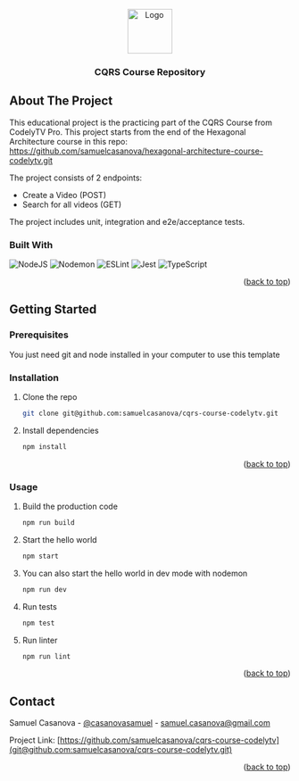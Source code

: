 <!-- Based on https://github.com/othneildrew/Best-README-Template/blob/master/README.md -->
<!-- Improved compatibility of back to top link: See: https://github.com/othneildrew/Best-README-Template/pull/73 -->
<a name="readme-top"></a>

<!-- PROJECT LOGO -->
<div align="center">
  <img src="https://upload.wikimedia.org/wikipedia/commons/thumb/d/d9/Node.js_logo.svg/1280px-Node.js_logo.svg.png" alt="Logo" height="80">
  <h3 align="center">CQRS Course Repository</h3>
</div>

<!-- ABOUT THE PROJECT -->
## About The Project

This educational project is the practicing part of the CQRS Course from CodelyTV Pro. This project starts from the end of the Hexagonal Architecture course in this repo: https://github.com/samuelcasanova/hexagonal-architecture-course-codelytv.git

The project consists of 2 endpoints:
- Create a Video (POST)
- Search for all videos (GET)

The project includes unit, integration and e2e/acceptance tests.

### Built With

![NodeJS](https://img.shields.io/badge/node.js-6DA55F?style=for-the-badge&logo=node.js&logoColor=white)
![Nodemon](https://img.shields.io/badge/NODEMON-%23323330.svg?style=for-the-badge&logo=nodemon&logoColor=%BBDEAD)
![ESLint](https://img.shields.io/badge/ESLint-4B3263?style=for-the-badge&logo=eslint&logoColor=white)
![Jest](https://img.shields.io/badge/-jest-%23C21325?style=for-the-badge&logo=jest&logoColor=white)
![TypeScript](https://img.shields.io/badge/typescript-%23007ACC.svg?style=for-the-badge&logo=typescript&logoColor=white)

<p align="right">(<a href="#readme-top">back to top</a>)</p>

<!-- GETTING STARTED -->
## Getting Started

### Prerequisites

You just need git and node installed in your computer to use this template

### Installation

1. Clone the repo
   ```sh
   git clone git@github.com:samuelcasanova/cqrs-course-codelytv.git
   ```
2. Install dependencies
   ```sh
   npm install
   ```

<p align="right">(<a href="#readme-top">back to top</a>)</p>

### Usage

1. Build the production code
   ```sh
   npm run build
   ```
2. Start the hello world
   ```sh
   npm start
   ```
3. You can also start the hello world in dev mode with nodemon
   ```sh
   npm run dev
   ```
4. Run tests
   ```sh
   npm test
   ```
5. Run linter
   ```sh
   npm run lint
   ```

<p align="right">(<a href="#readme-top">back to top</a>)</p>

<!-- CONTACT -->
## Contact

Samuel Casanova - [@casanovasamuel](https://twitter.com/casanovasamuel) - samuel.casanova@gmail.com

Project Link: [https://github.com/samuelcasanova/cqrs-course-codelytv](git@github.com:samuelcasanova/cqrs-course-codelytv.git)

<p align="right">(<a href="#readme-top">back to top</a>)</p>

<!-- MARKDOWN LINKS & IMAGES -->
<!-- https://www.markdownguide.org/basic-syntax/#reference-style-links -->
[react-shield]: https://img.shields.io/badge/react
[react-url]: https://react.dev/
